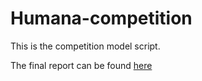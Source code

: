 # Humana-competition
This is the competition model script.

The final report can be found [here]("/2022CaseCompetition_Yiru_Gong_20221016.pdf")
